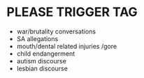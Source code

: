 # PLEASE TRIGGER TAG

* war/brutality conversations
* SA allegations
* mouth/dental related injuries /gore
* child endangerment
* autism discourse
* lesbian discourse
